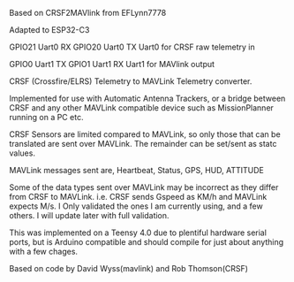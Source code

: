 Based on CRSF2MAVlink from EFLynn7778

Adapted to ESP32-C3

GPIO21 Uart0 RX
GPIO20 Uart0 TX
Uart0 for CRSF raw telemetry in

GPIO0 Uart1 TX
GPIO1 Uart1 RX
Uart1 for MAVlink output

CRSF (Crossfire/ELRS) Telemetry to MAVLink Telemetry converter.

Implemented for use with Automatic Antenna Trackers, or a bridge between CRSF and any other MAVLink compatible device such as MissionPlanner running on a PC etc.

CRSF Sensors are limited compared to MAVLink, so only those that can be translated are sent over MAVLink. The remainder can be set/sent as statc values.

MAVLink messages sent are, Heartbeat, Status, GPS, HUD, ATTITUDE

Some of the data types sent over MAVLink may be incorrect as they differ from CRSF to MAVLink. i.e. CRSF sends Gspeed as KM/h and MAVLink expects M/s. I Only validated the ones I am currently using, and a few others. I will update later with full validation.

This was implemented on a Teensy 4.0 due to plentiful hardware serial ports, but is Arduino compatible and should compile for just about anything with a few chages.

Based on code by David Wyss(mavlink) and Rob Thomson(CRSF)
